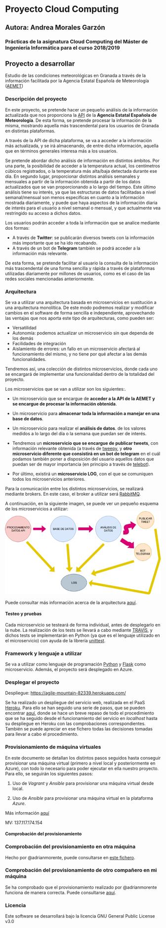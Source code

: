 # Proyecto Cloud Computing
## Autora: Andrea Morales Garzón

### Prácticas de la asignatura Cloud Computing del Máster de Ingeniería Informática para el curso 2018/2019

## Proyecto a desarrollar
Estudio de las condiciones meteorológicas en Granada a través de la información facilitada por la Agencia Estatal Española de Meteorología ([AEMET](http://www.aemet.es/es/portada))


### Descripción del proyecto

En este proyecto, se pretende hacer un pequeño análisis de la información actualizada que nos proporciona la [API](https://opendata.aemet.es/centrodedescargas/inicio) de la **Agencia Estatal Española de Meteorología**. De esta forma, se pretende procesar la información de la misma, mostrando aquella más trascendental para los usuarios de Granada en distintas plataformas.

A través de la API de dicha plataforma, se va a acceder a la información más actualizada, y se irá almacenando, de entre dicha información, aquella que en términos generales interesa más a los usuarios.


Se pretende abordar dicho análisis de información en distintos ámbitos. Por una parte, la posibilidad de acceder a la temperatura actual, los centímetros cúbicos registrados, o la temperatura más alta/baja detectada durante ese día. En segundo lugar, proporcionar distintos análisis semanales y mensuales a partir de la información obtenida a partir de los datos actualizados que se van proporcionando a lo largo del tiempo. Este último análisis tiene su interés, ya que las estructuras de datos facilitadas a nivel semanal/mensual son menos específicas en cuanto a la información mostrada diariamente, y puede que haya aspectos de la información diaria de interés para el usuario a nivel semanal o mensual, y que actualmente vea restringido su acceso a dichos datos.


Los usuarios podrán acceder a toda la información que se analice mediante dos formas:
* A través de **Twitter**: se publicarán diversos tweets con la información más importante que se ha ido recabando.
* A través de un bot de **Telegram** también se podrá acceder a la información más relevante.


De esta forma, se pretende facilitar al usuario la consulta de la información más trascendental de una forma sencilla y rápida a través de plataformas utilizadas diariamente por millones de usuarios, como es el caso de las redes sociales mencionadas anteriormente.



### Arquitectura
Se va a utilizar una arquitectura basada en microservicios en sustitución a una arquitectura monolítica. De este modo podremos realizar y modificar cambios en el software de forma sencilla e independiente, aprovechando las ventajas que nos aporta este tipo de arquitecturas, como pueden ser:
* Versatilidad
* Autonomía: podemos actualizar un microservicio sin que dependa de los demás
* Facilidades de integración
* Aislamiento de errores: un fallo en un microservicio afectará al funcionamiento del mismo, y no tiene por qué afectar a las demás funcionalidades.

Tendremos así, una colección de distintos microservicios, donde cada uno se encargará de implementar una funcionalidad dentro de la totalidad del proyecto.

Los microservicios que se van a utilizar son los siguientes:.
* Un microservicio que se encargue de **acceder a la API de la AEMET y se encargue de procesar la información obtenida**.

* Un microservicio para **almacenar toda la información a manejar en una base de datos**.

* Un microservicio para realizar el **análisis de datos**.  de los valores medidos a lo largo del día o la semana que puedan ser de interés.

* Tendremos un **microservicio que se encargue de publicar tweets**, con información relevante obtenida (a través de [tweepy](http://www.tweepy.org/), y **otro microservicio diferente que consistirá en un bot de telegram** en el cuál podamos también poner a disposición del usuario aquellos datos que puedan ser de mayor importancia (en principio a través de [telebot](https://geekytheory.com/telegram-programando-un-bot-en-python)).

* Por último, existirá un **microservicio LOG**, con el que se comuniquen todos los microservicios anteriores.

Para la comunicación entre los distintos microservicios, se realizará mediante brokers. En este caso, el broker a utilizar será [RabbitMQ](https://www.rabbitmq.com/).

A continuación, en la siguiente imagen, se puede ver un pequeño esquema de los microservicios a utilizar:
![Esquema de los microservicios](docs/images/esquemaMicroservicios.png)

Puede consultar más información acerca de la arquitectura [aquí](./docs/info_arquitectura.md).



#### Testeo y pruebas
Cada microservicio se testeará de forma individual, antes de desplegarlo en la nube. La realización de los tests se llevará a cabo mediante [TRAVIS](https://travis-ci.org/), y dichos tests se implementarán en Python (ya que es el lenguaje utilizado en el microservicio) con ayuda de la librería [unittest](https://docs.python.org/3/library/unittest.html).

### Framework y lenguaje a utilizar
Se va a utilizar como lenguaje de programación [Python](https://www.python.org) y [Flask](http://flask.pocoo.org/) como microservicio. Además, el proyecto será desplegado en Azure.



### Desplegar el proyecto
Despliegue: https://agile-mountain-82339.herokuapp.com/

Se ha realizado un despliegue del servicio web, realizada en el PaaS [Heroku](https://www.heroku.com/). Para ello se han seguido una serie de pasos, que se pueden encontrar [aquí](https://github.com/andreamorgar/ProyectoCC/blob/master/docs/info_despliegue.md), donde se hace un breve repaso de todo el procedimiento que se ha seguido desde el funcionamiento del servicio en _localhost_ hasta su despliegue en Heroku con las comprobaciones correspondientes. También se puede apreciar en ese fichero todas las decisiones tomadas para llevar a cabo el procedimiento.

### Provisionamiento de máquina virtuales

En este documento se detallan los distintos pasos seguidos hasta conseguir provisionar una máquina virtual (primero a nivel local y posteriormente en Azure), con todo lo necesario para poder ejecutar en ella nuestro proyecto. Para ello, se seguirán los siguientes pasos:

1. Uso de *Vagrant* y *Ansible* para provisionar una máquina virtual desde local.

2. Uso de *Ansible* para provisionar una máquina virtual en la plataforma *Azure*.

Más información [aquí](https://github.com/andreamorgar/ProyectoCC/blob/master/provision/README.md)

MV: 137.117.174.154

#### Comprobación del provisionamiento

### Comprobación del provisionamiento en otra máquina

Hecho por @adrianmorente, puede consultarse en [este fichero](./docs/comprobacion_provision.md).

### Comprobación del provisionamiento de otro compañero en mi máquina
Se ha comprobado que el provisionamiento realizado por @adrianmorente funciona de manera correcta. Puede consultarse [aquí](./docs/comprobacion_otra_provision.md).

### Licencia
Este software se desarrollará bajo la licencia GNU General Public License v3.0
